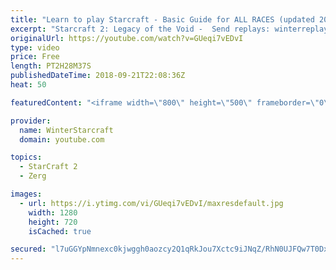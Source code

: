 ```yaml
---
title: "Learn to play Starcraft - Basic Guide for ALL RACES (updated 2017) #2"
excerpt: "Starcraft 2: Legacy of the Void -  Send replays: winterreplays@gmail.com ( -- Watch live at https://www.twitch.tv/wintergaming"
originalUrl: https://youtube.com/watch?v=GUeqi7vEDvI
type: video
price: Free
length: PT2H28M37S
publishedDateTime: 2018-09-21T22:08:36Z
heat: 50

featuredContent: "<iframe width=\"800\" height=\"500\" frameborder=\"0\" src=\"https://www.youtube.com/embed/GUeqi7vEDvI\" allow=\"accelerometer; autoplay; encrypted-media; gyroscope; picture-in-picture\" allowfullscreen></iframe>"

provider:
  name: WinterStarcraft
  domain: youtube.com

topics:
  - StarCraft 2
  - Zerg

images:
  - url: https://i.ytimg.com/vi/GUeqi7vEDvI/maxresdefault.jpg
    width: 1280
    height: 720
    isCached: true

secured: "l7uGGYpNmnexc0kjwggh0aozcy2Q1qRkJou7Xctc9iJNqZ/RhN0UJFQw7T0DxKlOU4nAcghN5pJMYAxbUDytDioKlyd4WwB+AxsdX4YBgZ6YzvkZXz+nTg+jRIDoAQMSCBAglIYhCqIC95sPEBTg6qPW+ogx111X0UQpGsYXJ7APQlEtjqcs+jC5t72q9pK21AbG560MX1eqrpjLNrhxrKYCWU2Qu2eTrQHBwqXQs4bm3/hxGZ8q+XpUh5SMjg7yIEm4QbH3BWJGQ4wzQmA34WOT4mDB0WcIZ7aHGkgQ8ClKDy4DEGmgyBFikBaGjR99InfIoygiX1n6zh3/WBsYcEvjIwghG6mWgP+9c+H2mA51rdLxgRNPR297ExyN2WP4G3PagF8PvYA7djhl/nFyuNOMZTxHufa0wRFZkUjBkwc=;pMViNvFFm1fy7FZP0HQwCQ=="
---
```


